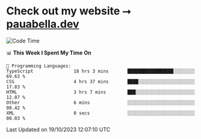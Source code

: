 # Check out my website ⭢ [pauabella.dev](https://pauabella.dev)

<!--START_SECTION:waka-->
![Code Time](http://img.shields.io/badge/Code%20Time-2%2C578%20hrs%2039%20mins-blue)

📊 **This Week I Spent My Time On** 

```text
💬 Programming Languages: 
TypeScript               18 hrs 3 mins       █████████████████░░░░░░░░   69.63 % 
CSS                      4 hrs 37 mins       ████░░░░░░░░░░░░░░░░░░░░░   17.83 % 
HTML                     3 hrs 7 mins        ███░░░░░░░░░░░░░░░░░░░░░░   12.07 % 
Other                    6 mins              ░░░░░░░░░░░░░░░░░░░░░░░░░   00.42 % 
XML                      0 secs              ░░░░░░░░░░░░░░░░░░░░░░░░░   00.03 % 
```


 Last Updated on 19/10/2023 12:07:10 UTC
<!--END_SECTION:waka-->

